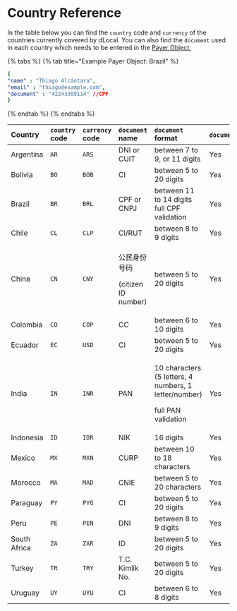 # Country Reference

In the table below you can find the `country` code and `currency` of the countries currently covered by dLocal. You can also find the `document` used in each country which needs to be entered in the [Payer Object. ](payments/#the-payer-object)

{% tabs %}
{% tab title="Example Payer Object: Brazil" %}
```yaml
{
"name" : "Thiago Alcántara",
"email" : "thiago@example.com",
"document" : "42243309114" //CPF
}
```
{% endtab %}
{% endtabs %}

<table>
  <thead>
    <tr>
      <th style="text-align:left">Country</th>
      <th style="text-align:left"><code>country</code> code</th>
      <th style="text-align:left"><code>currency</code> code</th>
      <th style="text-align:left"><code>document</code> name</th>
      <th style="text-align:left"><code>document</code> 
        <br />format</th>
      <th style="text-align:left"><code>document</code>required?</th>
    </tr>
  </thead>
  <tbody>
    <tr>
      <td style="text-align:left">Argentina</td>
      <td style="text-align:left"><code>AR</code>
      </td>
      <td style="text-align:left"><code>ARS</code>
      </td>
      <td style="text-align:left">DNI or CUIT</td>
      <td style="text-align:left">between 7 to 9, or 11 digits</td>
      <td style="text-align:left">Yes</td>
    </tr>
    <tr>
      <td style="text-align:left">Bolivia</td>
      <td style="text-align:left"><code>BO</code>
      </td>
      <td style="text-align:left"><code>BOB</code>
      </td>
      <td style="text-align:left">CI</td>
      <td style="text-align:left">between 5 to 20 digits</td>
      <td style="text-align:left">Yes</td>
    </tr>
    <tr>
      <td style="text-align:left">Brazil</td>
      <td style="text-align:left"><code>BR</code>
      </td>
      <td style="text-align:left"><code>BRL</code>
      </td>
      <td style="text-align:left">CPF or CNPJ</td>
      <td style="text-align:left">between 11 to 14 digits
        <br />full CPF validation</td>
      <td style="text-align:left">Yes</td>
    </tr>
    <tr>
      <td style="text-align:left">Chile</td>
      <td style="text-align:left"><code>CL</code>
      </td>
      <td style="text-align:left"><code>CLP</code>
      </td>
      <td style="text-align:left">CI/RUT</td>
      <td style="text-align:left">between 8 to 9 digits</td>
      <td style="text-align:left">Yes</td>
    </tr>
    <tr>
      <td style="text-align:left">China</td>
      <td style="text-align:left"><code>CN</code>
      </td>
      <td style="text-align:left"><code>CNY</code>
      </td>
      <td style="text-align:left">
        <p>&#x516C;&#x6C11;&#x8EAB;&#x4EFD;&#x53F7;&#x7801;</p>
        <p>(citizen ID number)</p>
      </td>
      <td style="text-align:left">between 5 to 20 digits</td>
      <td style="text-align:left">Yes</td>
    </tr>
    <tr>
      <td style="text-align:left">Colombia</td>
      <td style="text-align:left"><code>CO</code>
      </td>
      <td style="text-align:left"><code>COP</code>
      </td>
      <td style="text-align:left">CC</td>
      <td style="text-align:left">between 6 to 10 digits</td>
      <td style="text-align:left">Yes</td>
    </tr>
    <tr>
      <td style="text-align:left">Ecuador</td>
      <td style="text-align:left"><code>EC</code>
      </td>
      <td style="text-align:left"><code>USD</code>
      </td>
      <td style="text-align:left">CI</td>
      <td style="text-align:left">between 5 to 20 digits</td>
      <td style="text-align:left">Yes</td>
    </tr>
    <tr>
      <td style="text-align:left">India</td>
      <td style="text-align:left"><code>IN</code>
      </td>
      <td style="text-align:left"><code>INR</code>
      </td>
      <td style="text-align:left">PAN</td>
      <td style="text-align:left">
        <p>10 characters
          <br />(5 letters, 4 numbers, 1 letter/number)</p>
        <p>full PAN validation</p>
      </td>
      <td style="text-align:left">Yes</td>
    </tr>
    <tr>
      <td style="text-align:left">Indonesia</td>
      <td style="text-align:left"><code>ID</code>
      </td>
      <td style="text-align:left"><code>IDR</code>
      </td>
      <td style="text-align:left">NIK</td>
      <td style="text-align:left">16 digits</td>
      <td style="text-align:left">Yes</td>
    </tr>
    <tr>
      <td style="text-align:left">Mexico</td>
      <td style="text-align:left"><code>MX</code>
      </td>
      <td style="text-align:left"><code>MXN</code>
      </td>
      <td style="text-align:left">CURP</td>
      <td style="text-align:left">between 10 to 18 characters</td>
      <td style="text-align:left">Yes</td>
    </tr>
    <tr>
      <td style="text-align:left">Morocco</td>
      <td style="text-align:left"><code>MA</code>
      </td>
      <td style="text-align:left"><code>MAD</code>
      </td>
      <td style="text-align:left">CNIE</td>
      <td style="text-align:left">between 5 to 20 characters</td>
      <td style="text-align:left">Yes</td>
    </tr>
    <tr>
      <td style="text-align:left">Paraguay</td>
      <td style="text-align:left"><code>PY</code>
      </td>
      <td style="text-align:left"><code>PYG</code>
      </td>
      <td style="text-align:left">CI</td>
      <td style="text-align:left">between 5 to 20 digits</td>
      <td style="text-align:left">Yes</td>
    </tr>
    <tr>
      <td style="text-align:left">Peru</td>
      <td style="text-align:left"><code>PE</code>
      </td>
      <td style="text-align:left"><code>PEN</code>
      </td>
      <td style="text-align:left">DNI</td>
      <td style="text-align:left">between 8 to 9 digits</td>
      <td style="text-align:left">Yes</td>
    </tr>
    <tr>
      <td style="text-align:left">South Africa</td>
      <td style="text-align:left"><code>ZA</code>
      </td>
      <td style="text-align:left"><code>ZAR</code>
      </td>
      <td style="text-align:left">ID</td>
      <td style="text-align:left">between 5 to 20 digits</td>
      <td style="text-align:left">Yes</td>
    </tr>
    <tr>
      <td style="text-align:left">Turkey</td>
      <td style="text-align:left"><code>TR</code>
      </td>
      <td style="text-align:left"><code>TRY</code>
      </td>
      <td style="text-align:left">T.C. Kimlik No.</td>
      <td style="text-align:left">between 5 to 20 digits</td>
      <td style="text-align:left">Yes</td>
    </tr>
    <tr>
      <td style="text-align:left">Uruguay</td>
      <td style="text-align:left"><code>UY</code>
      </td>
      <td style="text-align:left"><code>UYU</code>
      </td>
      <td style="text-align:left">CI</td>
      <td style="text-align:left">between 6 to 8 digits</td>
      <td style="text-align:left">Yes</td>
    </tr>
  </tbody>
</table>